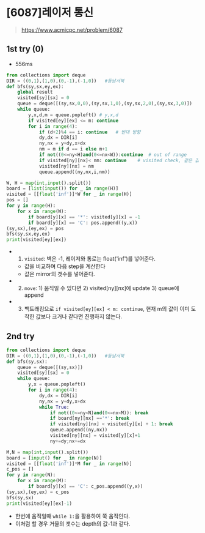 # [6087]레이저 통신
> https://www.acmicpc.net/problem/6087

## 1st try (0)
- 556ms

```python
from collections import deque
DIR = ((0,1),(1,0),(0,-1),(-1,0))   #동남서북
def bfs(sy,sx,ey,ex):
    global result
    visited[sy][sx] = 0
    queue = deque([(sy,sx,0,0),(sy,sx,1,0),(sy,sx,2,0),(sy,sx,3,0)])    #y,x,d,m
    while queue:
        y,x,d,m = queue.popleft() # y,x,d
        if visited[ey][ex] <= m: continue 
        for i in range(4):
            if (d+2)%4 == i: continue   # 반대 방향
            dy,dx = DIR[i]
            ny,nx = y+dy,x+dx
            nm = m if d == i else m+1
            if not((0<=ny<H)and(0<=nx<W)):continue  # out of range
            if visited[ny][nx]< nm: continue    # visited check, 같은 값인데 방향이 다르다면 넣어주어야 한다.
            visited[ny][nx] = nm
            queue.append((ny,nx,i,nm))

W, H = map(int,input().split())
board = [list(input()) for _ in range(H)]
visited = [[float('inf')]*W for _ in range(H)]
pos = []
for y in range(H):
    for x in range(W):
        if board[y][x] == '*': visited[y][x] = -1
        if board[y][x] == 'C': pos.append((y,x))
(sy,sx),(ey,ex) = pos
bfs(sy,sx,ey,ex)
print(visited[ey][ex])
```

- 1. `visited`: 벽은 -1, 레이저와 통로는 float('inf')를 넣어준다.
    - 값을 비교하며 다음 step을 계산한다
    - 값은 mirror의 갯수를 넣어준다.
- 2. `move`: 1) 움직일 수 있다면 2) visited[ny][nx]에 update 3) queue에 append
- 3. 백트래킹으로 `if visited[ey][ex] < m: continue`, 현재 m의 값이 이미 도착한 값보다 크거나 같다면 진행하지 않는다.

## 2nd try
```python
from collections import deque
DIR = ((0,1),(1,0),(0,-1),(-1,0))   #동남서북
def bfs(sy,sx):
    queue = deque([(sy,sx)])
    visited[sy][sx] = 0
    while queue:
        y,x = queue.popleft()
        for i in range(4):
            dy,dx = DIR[i]
            ny,nx = y+dy,x+dx
            while True:
                if not((0<=ny<N)and(0<=nx<M)): break
                if board[ny][nx] =='*': break
                if visited[ny][nx] < visited[y][x] + 1: break
                queue.append((ny,nx))
                visited[ny][nx] = visited[y][x]+1
                ny+=dy;nx+=dx

M,N = map(int,input().split())
board = [input() for _ in range(N)]
visited = [[float('inf')]*M for _ in range(N)]
c_pos = []
for y in range(N):
    for x in range(M):
        if board[y][x] == 'C': c_pos.append((y,x))
(sy,sx),(ey,ex) = c_pos
bfs(sy,sx)
print(visited[ey][ex]-1)
```

- 한번에 움직일때 `while 1:`을 활용하여 쭉 움직인다.
- 이처럼 할 경우 거울의 갯수는 depth의 값-1과 같다.
